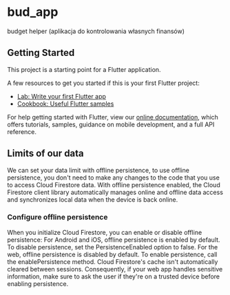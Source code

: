 # bud_app

budget helper (aplikacja do kontrolowania własnych finansów)  

## Getting Started

This project is a starting point for a Flutter application.

A few resources to get you started if this is your first Flutter project:

- [Lab: Write your first Flutter app](https://flutter.dev/docs/get-started/codelab)
- [Cookbook: Useful Flutter samples](https://flutter.dev/docs/cookbook)

For help getting started with Flutter, view our
[online documentation](https://flutter.dev/docs), which offers tutorials,
samples, guidance on mobile development, and a full API reference.

## Limits of our data
We can set your data limit with offline persistence, to use offline persistence, you don't need to make any changes to the code that you use to access Cloud Firestore data. With offline persistence enabled, the Cloud Firestore client library automatically manages online and offline data access and synchronizes local data when the device is back online.
### Configure offline persistence
When you initialize Cloud Firestore, you can enable or disable offline persistence:
For Android and iOS, offline persistence is enabled by default. To disable persistence, set the PersistenceEnabled option to false.
For the web, offline persistence is disabled by default. To enable persistence, call the enablePersistence method. Cloud Firestore's cache isn't automatically cleared between sessions. Consequently, if your web app handles sensitive information, make sure to ask the user if they're on a trusted device before enabling persistence.

